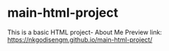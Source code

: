 # main-html-project
This is a basic HTML project- About Me
Preview link: https://nkgodisengm.github.io/main-html-project/
